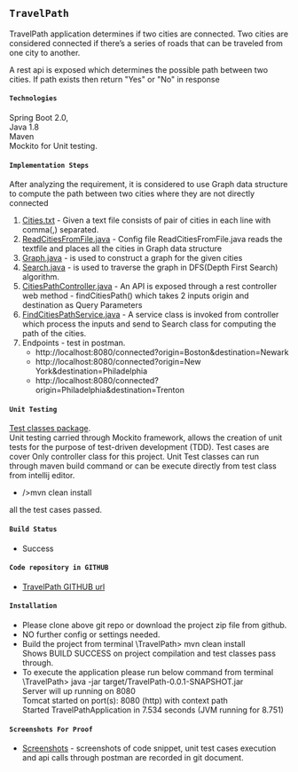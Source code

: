 ## `TravelPath`

TravelPath application determines if two cities are connected. Two cities are considered
connected if there’s a series of roads that can be traveled from one city to another.

A rest api is exposed which determines the possible path between two cities. If path exists then return "Yes" or "No" in response


#### `Technologies`
Spring Boot 2.0,<br>
Java 1.8 <br>
Maven <br>
Mockito for Unit testing. 

#### `Implementation Steps`

After analyzing  the requirement, it is considered to use Graph data structure to compute the path between two cities where they are not directly connected


1. [Cities.txt](https://github.com/praveenkumarkalla/TravelPath/blob/master/src/main/resources/cities.txt) -
    Given a text file consists of pair of cities in each line with comma(,) separated.
2. [ReadCitiesFromFile.java](https://github.com/praveenkumarkalla/TravelPath/blob/master/src/main/java/com/flights/path/config/ReadCitiesFromFile.java) - 
    Config file ReadCitiesFromFile.java reads the textfile and places all the cities in Graph data structure
3. [Graph.java](https://github.com/praveenkumarkalla/TravelPath/blob/master/src\main\java\com\flights\path\util\Graph.java) -
    is used to construct a graph for the given cities 
4. [Search.java](https://github.com/praveenkumarkalla/TravelPath/blob/master/src\main\java\com\flights\path\util\Search.java) -
    is used to traverse the graph in DFS(Depth First Search) algorithm.
5. [CitiesPathController.java](https://github.com/praveenkumarkalla/TravelPath/blob/master/src\main\java\com\flights\path\controller\CitiesPathController.java) -
    An API is exposed through a rest controller web method - findCitiesPath() which takes 2 inputs origin and destination as Query Parameters 
6. [FindCitiesPathService.java](https://github.com/praveenkumarkalla/TravelPath/blob/master/src\main\java\com\flights\path\services\FindCitiesPathService.java) -
    A service class is invoked from controller which process the inputs and send to Search class for computing the path of the cities.
7. Endpoints - test in postman.
   - http://localhost:8080/connected?origin=Boston&destination=Newark
   - http://localhost:8080/connected?origin=New York&destination=Philadelphia
   - http://localhost:8080/connected?origin=Philadelphia&destination=Trenton
   

#### `Unit Testing`

[Test classes package](https://github.com/praveenkumarkalla/TravelPath/tree/master/src/test/java/com/flights/path).<br>
Unit testing carried through Mockito framework, allows the creation of unit tests for the purpose of test-driven development (TDD).
Test cases are cover Only controller class for this project.
Unit Test classes can run through maven build command or can be execute directly from test class from intellij editor. 
  - />mvn clean install
 
 all the test cases passed.
 

#### `Build Status`
  - Success

#### `Code repository in GITHUB`

  - [TravelPath GITHUB url](https://github.com/praveenkumarkalla/TravelPath)
  
#### `Installation`

  - Please clone above git repo or download the project zip file from github.
  - NO further config or settings needed.
  - Build the project from terminal 
        \TravelPath> mvn clean install  
    Shows BUILD SUCCESS on project compilation and test classes pass through.
  - To execute the application please run below command from terminal 
        \TravelPath> java -jar target/TravelPath-0.0.1-SNAPSHOT.jar    
   Server will up running on 8080     
        Tomcat started on port(s): 8080 (http) with context path<br>
        Started TravelPathApplication in 7.534 seconds (JVM running for 8.751)
        
#### `Screenshots For Proof`

   - [Screenshots](https://github.com/praveenkumarkalla/TravelPath/blob/master/MC_assignment_screenshots.docx ) -
     screenshots of code snippet, unit test cases execution and api calls through postman are recorded in git document.

